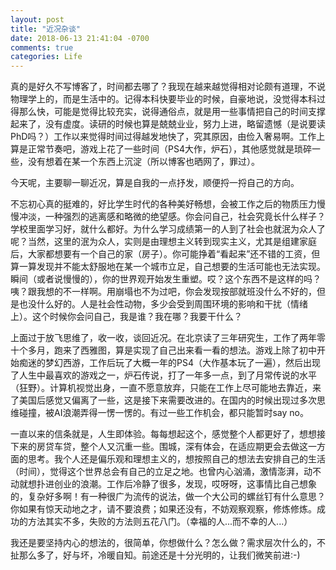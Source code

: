 ```yaml
---
layout: post
title: "近况杂谈"
date: 2018-06-13 21:41:04 -0700
comments: true
categories: Life
---
```

真的是好久不写博客了，时间都去哪了？我现在越来越觉得相对论颇有道理，不说物理学上的，而是生活中的。记得本科快要毕业的时候，自豪地说，没觉得本科过得那么快，可能是觉得比较充实，说得通俗点，就是用一些事情把自己的时间支撑起来了，没有虚度。读研的时候也算是兢兢业业，努力上进，略留遗憾（是说要读PhD吗？）工作以来觉得时间过得越发地快了，究其原因，由俭入奢易啊。工作上算是正常节奏吧，游戏上花了一些时间（PS4大作，炉石），其他感觉就是琐碎一些，没有想着在某一个东西上沉淀（所以博客也晒网了，罪过）。

今天呢，主要聊一聊近况，算是自我的一点抒发，顺便捋一捋自己的方向。

<!--more-->

不忘初心真的挺难的，好比学生时代的各种美好畅想，会被工作之后的物质压力慢慢冲淡，一种强烈的逃离感和略微的绝望感。你会问自己，社会究竟长什么样子？学校里面学习好，就什么都好。为什么学习成绩第一的人到了社会也就泯为众人了呢？当然，这里的泯为众人，实则是由理想主义转到现实主义，尤其是组建家庭后，大家都想要有一个自己的家（房子）。你可能挣着“看起来”还不错的工资，但算一算发现并不能太舒服地在某一个城市立足，自己想要的生活可能也无法实现。瞬间（或者说慢慢的），你的世界观开始发生重塑。哎？这个东西不是这样的吗？咦？跟我想的不一样啊。用崩塌也不为过吧，你会发现按部就班没什么不好的，但是也没什么好的。人是社会性动物，多少会受到周围环境的影响和干扰（情绪上）。这个时候你会问自己，我是谁？我在哪？我要干什么？

上面过于放飞思维了，收一收，谈回近况。在北京读了三年研究生，工作了两年零十个多月，跑来了西雅图，算是实现了自己出来看一看的想法。游戏上除了初中开始痴迷的梦幻西游，工作后玩了大概一年的PS4（大作基本玩了一遍），然后出现了人生中最喜欢的游戏之一，炉石传说，打了一年多一点，到了月常传说的水平（狂野）。计算机视觉出身，一直不愿意放弃，只能在工作上尽可能地去靠近，来了美国后感觉又偏离了一些，这是接下来需要改进的。在国内的时候出现过多次思维碰撞，被AI浪潮弄得一愣一愣的。有过一些工作机会，都只能暂时say no。

一直以来的信条就是，人生即体验。每每想起这个，感觉整个人都更好了，想想接下来的房贷车贷，整个人又沉重一些。围城，深有体会，在适应期更会去做这一方面的思考。我个人还是偏乐观和理想主义的，想按照自己的想法去安排自己的生活（时间），觉得这个世界总会有自己的立足之地。也曾内心汹涌，激情澎湃，动不动就想扑进创业的浪潮。工作后冷静了很多，发现，哎呀呀，这事情比自己想象的，复杂好多啊！有一种很广为流传的说法，做一个大公司的螺丝钉有什么意思？你如果有惊天动地之才，请不要浪费；如果还没有，不妨观察观察，修炼修炼。成功的方法其实不多，失败的方法则五花八门。（幸福的人...而不幸的人...）

我还是要坚持内心的想法的，很简单，你想做什么？怎么做？需求层次什么的，不扯那么多了，好与坏，冷暖自知。前途还是十分光明的，让我们微笑前进:-)
